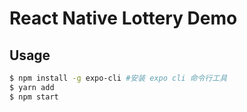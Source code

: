 # React Native Lottery Demo

## Usage

```bash
$ npm install -g expo-cli #安装 expo cli 命令行工具
$ yarn add
$ npm start
```
